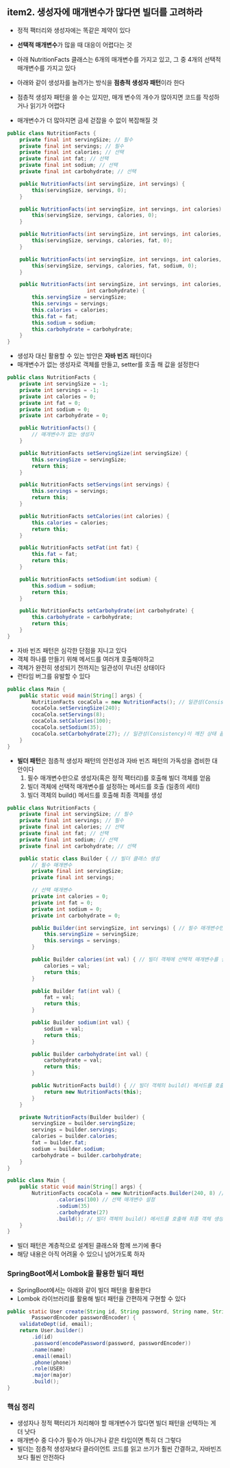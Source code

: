 ## item2. 생성자에 매개변수가 많다면 빌더를 고려하라

- 정적 팩터리와 생성자에는 똑같은 제약이 있다
- **선택적 매개변수**가 많을 때 대응이 어렵다는 것

- 아래 NutritionFacts 클래스는 6개의 매개변수를 가지고 있고, 그 중 4개의 선택적 매개변수를 가지고 있다
- 아래와 같이 생성자를 늘려가는 방식을 **점층적 생성자 패턴**이라 한다
- 점층적 생성자 패턴을 쓸 수는 있지만, 매개 변수의 개수가 많아지면 코드를 작성하거나 읽기가 어렵다
- 매개변수가 더 많아지면 금세 걷잡을 수 없이 복잡해질 것
```java
public class NutritionFacts {
    private final int servingSize; // 필수
    private final int servings; // 필수
    private final int calories; // 선택
    private final int fat; // 선택
    private final int sodium; // 선택
    private final int carbohydrate; // 선택

    public NutritionFacts(int servingSize, int servings) {
        this(servingSize, servings, 0);
    }

    public NutritionFacts(int servingSize, int servings, int calories) {
        this(servingSize, servings, calories, 0);
    }

    public NutritionFacts(int servingSize, int servings, int calories, int fat) {
        this(servingSize, servings, calories, fat, 0);
    }

    public NutritionFacts(int servingSize, int servings, int calories, int fat, int sodium) {
        this(servingSize, servings, calories, fat, sodium, 0);
    }

    public NutritionFacts(int servingSize, int servings, int calories, int fat, int sodium,
                          int carbohydrate) {
        this.servingSize = servingSize;
        this.servings = servings;
        this.calories = calories;
        this.fat = fat;
        this.sodium = sodium;
        this.carbohydrate = carbohydrate;
    }
}
```

- 생성자 대신 활용할 수 있는 방안은 **자바 빈즈** 패턴이다
- 매개변수가 없는 생성자로 객체를 만들고, setter를 호출 해 값을 설정한다
```java
public class NutritionFacts {
    private int servingSize = -1; 
    private int servings = -1;
    private int calories = 0;
    private int fat = 0;
    private int sodium = 0;
    private int carbohydrate = 0;

    public NutritionFacts() {
        // 매개변수가 없는 생성자
    }

    public NutritionFacts setServingSize(int servingSize) {
        this.servingSize = servingSize;
        return this;
    }

    public NutritionFacts setServings(int servings) {
        this.servings = servings;
        return this;
    }

    public NutritionFacts setCalories(int calories) {
        this.calories = calories;
        return this;
    }

    public NutritionFacts setFat(int fat) {
        this.fat = fat;
        return this;
    }

    public NutritionFacts setSodium(int sodium) {
        this.sodium = sodium;
        return this;
    }

    public NutritionFacts setCarbohydrate(int carbohydrate) {
        this.carbohydrate = carbohydrate;
        return this;
    }
}
```

- 자바 빈즈 패턴은 심각한 단점을 지니고 있다
- 객체 하나를 만들기 위해 메서드를 여러개 호출해야하고
- 객체가 완전히 생성되기 전까지는 일관성이 무너진 상태이다
- 런타임 버그를 유발할 수 있다

```java
public class Main {
    public static void main(String[] args) {
        NutritionFacts cocaCola = new NutritionFacts(); // 일관성(Consistency)이 깨진 상태 시작
        cocaCola.setServingSize(240);
        cocaCola.setServings(8);
		cocaCola.setCalories(100);		
		cocaCola.setSodium(35);
		cocaCola.setCarbohydrate(27); // 일관성(Consistency)이 깨진 상태 끝
    }
}
```

- **빌더 패턴**은 점층적 생성자 패턴의 안전성과 자바 빈즈 패턴의 가독성을 겸비한 대안이다
  1. 필수 매개변수만으로 생성자(혹은 정적 팩터리)를 호출해 빌더 객체를 얻음
  2. 빌더 객체에 선택적 매개변수를 설정하는 메서드를 호출 (일종의 세터)
  3. 빌더 객체의 build() 메서드를 호출해 최종 객체를 생성

```java
public class NutritionFacts {
    private final int servingSize; // 필수
    private final int servings; // 필수
    private final int calories; // 선택
    private final int fat; // 선택
    private final int sodium; // 선택
    private final int carbohydrate; // 선택

    public static class Builder { // 빌더 클래스 생성
        // 필수 매개변수
        private final int servingSize;
        private final int servings;

        // 선택 매개변수
        private int calories = 0;
        private int fat = 0;
        private int sodium = 0;
        private int carbohydrate = 0;

        public Builder(int servingSize, int servings) { // 필수 매개변수만으로 생성자(혹은 정적 팩터리)를 호출해 빌더 객체를 얻음
            this.servingSize = servingSize;
            this.servings = servings;
        }

        public Builder calories(int val) { // 빌더 객체에 선택적 매개변수를 설정하는 메서드를 호출 (일종의 세터)
            calories = val;
            return this;
        }

        public Builder fat(int val) {
            fat = val;
            return this;
        }

        public Builder sodium(int val) {
            sodium = val;
            return this;
        }

        public Builder carbohydrate(int val) {
            carbohydrate = val;
            return this;
        }

        public NutritionFacts build() { // 빌더 객체의 build() 메서드를 호출해 최종 객체를 생성
            return new NutritionFacts(this);
        }
    }

    private NutritionFacts(Builder builder) {
        servingSize = builder.servingSize;
        servings = builder.servings;
        calories = builder.calories;
        fat = builder.fat;
        sodium = builder.sodium;
        carbohydrate = builder.carbohydrate;
    }
}

public class Main {
	public static void main(String[] args) {
		NutritionFacts cocaCola = new NutritionFacts.Builder(240, 8) // 필수 매개변수로 빌더 객체 생성
                .calories(100) // 선택 매개변수 설정
                .sodium(35)
                .carbohydrate(27)
                .build(); // 빌더 객체의 build() 메서드를 호출해 최종 객체 생성
	}
}
```

- 빌더 패턴은 계층적으로 설계된 클래스와 함께 쓰기에 좋다
- 해당 내용은 아직 어려울 수 있으니 넘어가도록 하자

### SpringBoot에서 Lombok을 활용한 빌더 패턴
- SpringBoot에서는 아래와 같이 빌더 패턴을 활용한다
- Lombok 라이브러리를 활용해 빌더 패턴을 간편하게 구현할 수 있다
```java
public static User create(String id, String password, String name, String email, String phone, Major major, 
        PasswordEncoder passwordEncoder) {
    validateDept(id, email);
    return User.builder()
        .id(id)
        .password(encodePassword(password, passwordEncoder))
        .name(name)
        .email(email)
        .phone(phone)
        .role(USER)
        .major(major)
        .build();
}
```

### 핵심 정리
- 생성자나 정적 팩터리가 처리해야 할 매개변수가 많다면 빌더 패턴을 선택하는 게 더 낫다
- 매개변수 중 다수가 필수가 아니거나 같은 타입이면 특히 더 그렇다
- 빌더는 점층적 생성자보다 클라이언트 코드를 읽고 쓰기가 훨씬 간결하고, 자바빈즈보다 훨씬 안전하다
